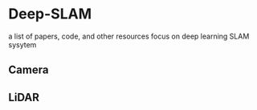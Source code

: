 # Deep-SLAM
a list of papers, code, and other resources focus on deep learning SLAM sysytem

## Camera





## LiDAR
